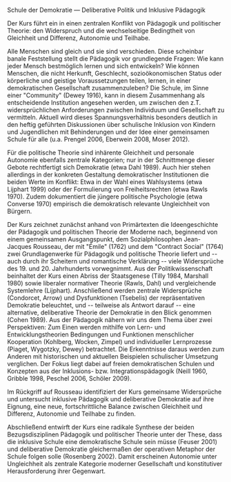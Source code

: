 Schule der Demokratie — Deliberative Politik und Inklusive Pädagogik

Der Kurs führt ein in einen zentralen Konflikt von Pädagogik und politischer Theorie: 
den Widerspruch und die wechselseitige Bedingtheit von Gleichheit und Differenz, Autonomie und Teilhabe.

Alle Menschen sind gleich und sie sind verschieden. 
Diese scheinbar banale Feststellung stellt die Pädagogik vor grundlegende Fragen:
Wie kann jeder Mensch bestmöglich lernen und sich entwickeln?
Wie können Menschen, die nicht Herkunft, Geschlecht, sozioökonomischen Status oder körperliche und geistige Voraussetzungen teilen, lernen, in einer demokratischen Gesellschaft zusammenzuleben?
Die Schule, im Sinne einer "Community" (Dewey 1916), kann in diesem Zusammenhang als entscheidende Institution angesehen werden, um zwischen den z.T. widersprüchlichen Anforderungen zwischen Individuum und Gesellschaft zu vermitteln. 
Aktuell wird dieses Spannungsverhältnis besonders deutlich in den heftig geführten Diskussionen über schulische Inklusion von Kindern und Jugendlichen mit Behinderungen und der Idee einer gemeinsamen Schule für alle (u.a. Prengel 2006, Eberwein 2008, Moser 2012). 

Für die politische Theorie sind inhärente Gleichheit und personale Autonomie ebenfalls zentrale Kategorien; nur in der Schnittmenge dieser Gebote rechtfertigt sich Demokratie (etwa Dahl 1989). 
Auch hier stehen allerdings in der konkreten Gestaltung demokratischer Institutionen die beiden Werte im Konflikt: 
Etwa in der Wahl eines Wahlsystems (etwa Lijphart 1999) oder der Formulierung von Freiheitsrechten (etwa Rawls 1970). 
Zudem dokumentiert die jüngere politische Psychologie (etwa Converse 1970) empirisch die demokratisch relevante Ungleichheit von Bürgern.

Der Kurs zeichnet zunächst anhand von Primärtexten die Ideengeschichte der Pädagogik und politischen Theorie der Moderne nach, beginnend von einem gemeinsamen Ausgangspunkt, dem Sozialphilosophen Jean-Jacques Rousseau, der mit "Émile" (1762) und dem "Contract Social" (1764) zwei Grundlagenwerke für Pädagogik und politische Theorie liefert und -- auch durch ihr Scheitern und romantische Verklärung -- viele Widersprüche des 19. und 20. Jahrhunderts vorwegnimmt.
Aus der Politikwissenschaft beinhaltet der Kurs einen Abriss der Staatsgenese (Tilly 1984, Marshall 1980) sowie liberaler normativer Theorie (Rawls, Dahl) und vergleichende Systemlehre (Lijphart). 
Anschließend werden zentrale Widersprüche (Condorcet, Arrow) und Dysfunktionen (Tsebelis) der repräsentativen Demokratie beleuchtet, und -- teilweise als Antwort darauf -- eine alternative, deliberative Theorie der Demokratie in den Blick genommen (Cohen 1989).
Aus der Pädagogik nähern wir uns dem Thema über zwei Perspektiven:
Zum Einen werden mithilfe von Lern- und Entwicklungstheorien Bedingungen und Funktionen menschlicher Kooperation (Kohlberg, Wocken, Zimpel) und individueller Lernprozesse (Piaget, Wygotzky, Dewey) betrachtet.
Die Erkenntnisse daraus werden zum Anderen mit historischen und aktuellen Beispielen schulischer Umsetzung verglichen. 
Der Fokus liegt dabei auf freien demokratischen Schulen und Konzepten aus der Inklusions- bzw. Integrationspädagogik (Neill 1960, Gribble 1998, Peschel 2006, Schöler 2009).

Im Rückgriff auf Rousseau identifiziert der Kurs gemeinsame Widersprüche und untersucht inklusive Pädagogik und deliberative Demokratie auf ihre Eignung, eine neue, fortschrittliche Balance zwischen Gleichheit und Differenz, Autonomie und Teilhabe zu finden.

Abschließend entwirft der Kurs eine radikale Synthese der beiden Bezugsdisziplinen Pädagogik und politischer Theorie unter der These, dass die inklusive Schule eine demokratische Schule sein müsse (Feuser 2001) und deliberative Demokratie gleichermaßen der operativen Metaphor der Schule folgen solle (Rosenberg 2002). 
Damit erscheinen Autonomie unter Ungleichheit als zentrale Kategorie moderner Gesellschaft und konstitutiver Herausforderung ihrer Gegenwart.
